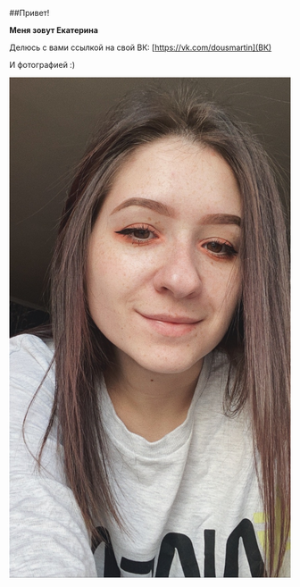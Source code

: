 ##Привет!

**Меня зовут Екатерина**

Делюсь с вами ссылкой на свой ВК: [https://vk.com/dousmartin](ВК)

И фотографией :)

![Мое фото](newproject/../5C83981A-303D-46D8-8C00-3BEB2443F3BB.jpeg) 
